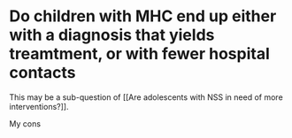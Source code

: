 # Do children with MHC end up either with a diagnosis that yields treamtment, or with fewer hospital contacts
<!-- #service -->

This may be a sub-question of [[Are adolescents with NSS in need of more interventions?]].

My cons

<!-- #service #service/research-idea/2. shapeable# -->

<!-- {BearID:34937C44-C5E1-4748-93D2-A0B0579B850C-15756-0000130BA9EA1786} -->
